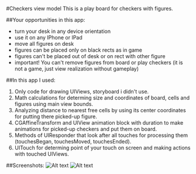 #Checkers view model
This is a play board for checkers with figures.

##Your opportunities in this app:
* turn your desk in any device orientation  
* use it on any IPhone or IPad
* move all figures on desk  
* figures can be placed only on black rects as in game  
* figures can't be placed out of desk or on rect with other figure  
* important! You can't remove figures from board or play checkers (it is not a game, just view realization without gameplay)  

##In this app I used:
1. Only code for drawing UIViews, storyboard i didn't use.  
2. Math calculations for determing size and coordinates of board, cells and figures using main view bounds.  
3. Analyzing distance to nearest free cells by using its center coordinates for putting there picked-up figure.  
4. CGAffineTransform and UIView animation block with duration to make animations for picked-up checkers and put them on board.
5. Methods of UIResponder that look after all touches for processing them (touchesBegan, touchesMoved, touchesEnded).
6. UITouch for determing point of your touch on screen and making actions with touched UIViews.

##Screenshots:
![Alt text](http://clip2net.com/clip/m496854/c59e2-clip-57kb.jpg "Optional title")
![Alt text](http://clip2net.com/clip/m496854/e89bf-clip-57kb.jpg "Optional title")
